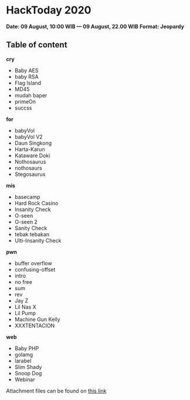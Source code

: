 # HackToday 2020

**Date: 09 August, 10:00 WIB — 09 August, 22.00 WIB**
**Format: Jeopardy**

## Table of content

**cry**
- Baby AES
- baby RSA
- Flag Island
- MD45
- mudah baper
- primeOn
- succss

**for**
- babyVol
- babyVol V2
- Daun Singkong
- Harta-Karun
- Kataware Doki
- Nothosaurus
- nothosaurs
- Stegosaurus

**mis**
- basecamp
- Hard Rock Casino
- Insanity Check
- O-seen
- O-seen 2
- Sanity Check
- tebak tebakan
- Ulti-Insanity Check

**pwn**
- buffer overflow
- confusing-offset
- intro
- no free
- sum
- rev
- Jay Z
- Lil Nas X
- Lil Pump
- Machine Gun Kelly
- XXXTENTACION

**web**
- Baby PHP
- golamg
- larabel
- Slim Shady
- Snoop Dog
- Webinar

Attachment files can be found on [this link](https://s.id/PenyisihanHackToday2020)
